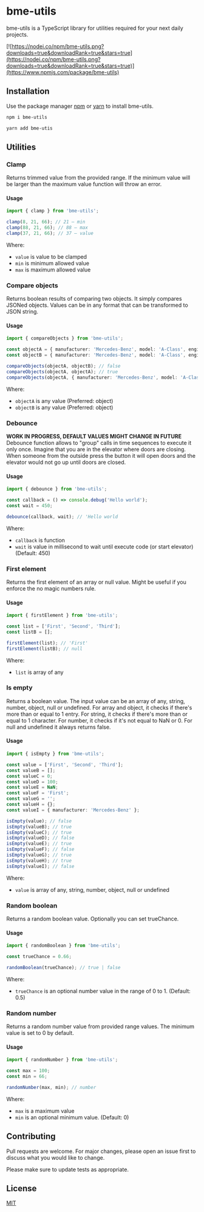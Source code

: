 # bme-utils

bme-utils is a TypeScript library for utilities required for your next daily projects.

[![https://nodei.co/npm/bme-utils.png?downloads=true&downloadRank=true&stars=true](https://nodei.co/npm/bme-utils.png?downloads=true&downloadRank=true&stars=true)](https://www.npmjs.com/package/bme-utils)

## Installation

Use the package manager [npm](https://nodejs.org/en/) or [yarn](http://yarnpkg.com)  to install bme-utils.

```bash
npm i bme-utils
```

```bash
yarn add bme-utis
```

## Utilities

### Clamp
Returns trimmed value from the provided range. If the minimum value will be larger than the maximum value function will throw an error.

#### Usage

```typescript
import { clamp } from 'bme-utils';

clamp(8, 21, 66); // 21 — min
clamp(88, 21, 66); // 88 — max
clamp(37, 21, 66); // 37 — value
```

Where:
* `value` is value to be clamped
* `min` is minimum allowed value
* `max` is maximum allowed value

### Compare objects
Returns boolean results of comparing two objects. It simply compares JSONed objects. Values can be in any format that can be transformed to JSON string.

#### Usage

```typescript
import { compareObjects } from 'bme-utils';

const objectA = { manufacturer: 'Mercedes-Benz', model: 'A-Class', engine: 'A45s' };
const objectB = { manufacturer: 'Mercedes-Benz', model: 'A-Class', engine: 'A200' };

compareObjects(objectA, objectB); // false
compareObjects(objectA, objectA); // true
compareObjects(objectA, { manufacturer: 'Mercedes-Benz', model: 'A-Class', engine: 'A45s' }); // true
```

Where:
* `objectA` is any value (Preferred: object)
* `objectB` is any value (Preferred: object)

### Debounce
**WORK IN PROGRESS, DEFAULT VALUES MIGHT CHANGE IN FUTURE**
Debounce function allows to "group" calls in time sequences to execute it only once. Imagine that you are in the elevator where doors are closing. When someone from the outside press the button it will open doors and the elevator would not go up until doors are closed.

#### Usage

```typescript
import { debounce } from 'bme-utils';

const callback = () => console.debug('Hello world');
const wait = 450;

debounce(callback, wait); // 'Hello world
```

Where:
* `callback` is function
* `wait` is value in millisecond to wait until execute code (or start elevator) (Default: 450)

### First element
Returns the first element of an array or null value. Might be useful if you enforce the no magic numbers rule.

#### Usage

```typescript
import { firstElement } from 'bme-utils';

const list = ['First', 'Second', 'Third'];
const listB = [];

firstElement(list); // 'First'
firstElement(listB); // null
```

Where:
* `list` is array of any

### Is empty
Returns a boolean value. The input value can be an array of any, string, number, object, null or undefined.  For array and object, it checks if there's more than or equal to 1 entry. For string, it checks if there's more than or equal to 1 character. For number, it checks if it's not equal to NaN or 0. For null and undefined it always returns false.

#### Usage

```typescript
import { isEmpty } from 'bme-utils';

const value = ['First', 'Second', 'Third'];
const valueB = [];
const valueC = 0;
const valueD = 100;
const valueE = NaN;
const valueF = 'First';
const valueG = '';
const valueH = {};
const valueI = { manufacturer: 'Mercedes-Benz' };

isEmpty(value); // false
isEmpty(valueB); // true
isEmpty(valueC); // true
isEmpty(valueD); // false
isEmpty(valueE); // true
isEmpty(valueF); // false
isEmpty(valueG); // true
isEmpty(valueH); // true
isEmpty(valueI); // false
```

Where:
* `value` is array of any, string, number, object, null or undefined

### Random boolean
Returns a random boolean value. Optionally you can set trueChance.

#### Usage

```typescript
import { randomBoolean } from 'bme-utils';

const trueChance = 0.66;

randomBoolean(trueChance); // true | false
```

Where:
* `trueChance` is an optional number value in the range of 0 to 1. (Default: 0.5)

### Random number
Returns a random number value from provided range values. The minimum value is set to 0 by default.

#### Usage

```typescript
import { randomNumber } from 'bme-utils';

const max = 100;
const min = 66;

randomNumber(max, min); // number
```

Where:
* `max` is a maximum value
* `min` is an optional minimum value. (Default: 0)

## Contributing
Pull requests are welcome. For major changes, please open an issue first to discuss what you would like to change.

Please make sure to update tests as appropriate.

## License
[MIT](https://choosealicense.com/licenses/mit/)
